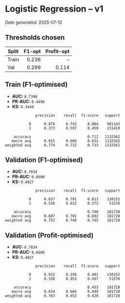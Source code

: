 # Logistic Regression – v1  
*Date generated:* 2025-07-12

## Thresholds chosen
| Split | F1-opt | Profit-opt |
|-------|-------:|-----------:|
| Train | 0.236 | – |
| Val | 0.299 | 0.114 |

## Train (F1-optimised)
- **AUC:** `0.7390`  
- **PR-AUC:** `0.4498`  
- **KS:** `0.3449`  

```text
              precision    recall  f1-score   support

           0      0.878     0.742     0.804    901143
           1      0.373     0.597     0.459    231419

    accuracy                          0.712   1132562
   macro avg      0.625     0.669     0.631   1132562
weighted avg      0.774     0.712     0.733   1132562

```

## Validation (F1-optimised)
- **AUC:** `0.7834`  
- **PR-AUC:** `0.6600`  
- **KS:** `0.4027`  

```text
              precision    recall  f1-score   support

           0      0.837     0.791     0.813    130152
           1      0.536     0.612     0.572     51576

    accuracy                          0.740    181728
   macro avg      0.687     0.701     0.692    181728
weighted avg      0.752     0.740     0.745    181728

```

## Validation (Profit-optimised)
- **AUC:** `0.7834`  
- **PR-AUC:** `0.6600`  
- **KS:** `0.4027`  

```text
              precision    recall  f1-score   support

           0      0.932     0.256     0.401    130152
           1      0.336     0.953     0.497     51576

    accuracy                          0.453    181728
   macro avg      0.634     0.604     0.449    181728
weighted avg      0.763     0.453     0.428    181728

```
